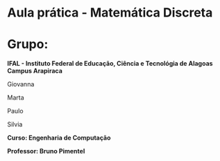 # Aula prática - Matemática Discreta

# Grupo:

**IFAL - Instituto Federal de Educação, Ciência e Tecnológia de Alagoas**
**Campus Arapiraca**

Giovanna 

Marta

Paulo

Silvia

**Curso: Engenharia de Computação**

**Professor: Bruno Pimentel**

